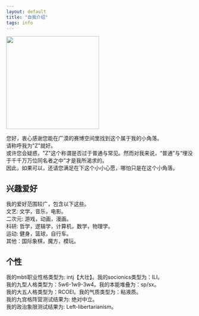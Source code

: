 ```yaml
---
layout: default
title: "自我介绍"
tags: info
---
```

<img src="https://i.pinimg.com/originals/bc/10/f9/bc10f964a195fdee76e749bf0f552c30.jpg" width="250" height="" alt=""/>
  
您好，衷心感谢您能在广漠的赛博空间里找到这个属于我的小角落。  
请称呼我为"Z"就好。  
或许您会疑惑，"Z"这个称谓是否过于普通与常见。然而对我来说，“普通”与“埋没于千千万万位同名者之中”才是我所渴求的。  
因此，如果可以，还请您满足在下这个小小心愿，哪怕只是在这个小角落。
  
## 兴趣爱好  
我的爱好范围较广，包含以下这些。  
  文艺: 文学，音乐，电影。  
  二次元: 游戏，动画，漫画。  
  科研: 哲学，逻辑学，计算机，数学，物理学。  
  运动: 健身，篮球，自行车。    
  其他：国际象棋，魔方，模玩。  
  
## 个性
我的mbti职业性格类型为: intj【大壮】。我的socionics类型为：ILI。  
我的九型人格类型为：5w6-1w9-3w4。我的本能堆叠为：sp/sx。  
我的大五人格类型为：RCOEI。我的气质类型为：粘液质。  
我的九宫格阵营测试结果为: 绝对中立。  
我的政治象限测试结果为: Left-libertarianism。  
      


